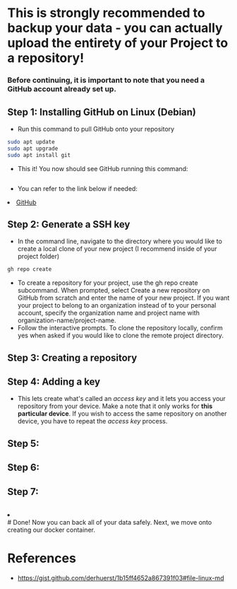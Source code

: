 # This is strongly recommended to backup your data - you can actually upload the entirety of your Project to a repository! 

### Before continuing, it is important to note that you need a GitHub account already set up.

## Step 1: Installing GitHub on Linux (Debian)
- Run this command to pull GitHub onto your repository
```bash
sudo apt update
sudo apt upgrade
sudo apt install git
```

- This it! You now should see GitHub running this command:
```bash

```

- You can refer to the link below if needed:
<li class="masthead__menu-item">
    <a href="https://gist.github.com/derhuerst/1b15ff4652a867391f03#file-linux-md">GitHub</a>
</li>

## Step 2: Generate a SSH key
- In the command line, navigate to the directory where you would like to create a local clone of your new project (I recommend inside of your project folder)
```bash
gh repo create
```
- To create a repository for your project, use the gh repo create subcommand. When prompted, select Create a new repository on GitHub from scratch and enter the name of your new project. If you want your project to belong to an organization instead of to your personal account, specify the organization name and project name with organization-name/project-name.
- Follow the interactive prompts. To clone the repository locally, confirm yes when asked if you would like to clone the remote project directory.

## Step 3: Creating a repository

## Step 4: Adding a key
- This lets create what's called an *access key* and it lets you access your repository from your device. Make a note that it only works for **this particular device**. If you wish to access the same repository on another device, you have to repeat the *access key* process.

## Step 5:

## Step 6:

## Step 7:

```bash

```
<li class="masthead__menu-item">
    <a href=""></a>
</li>
# Done! Now you can back all of your data safely. Next, we move onto creating our docker container. 

# References
- https://gist.github.com/derhuerst/1b15ff4652a867391f03#file-linux-md
